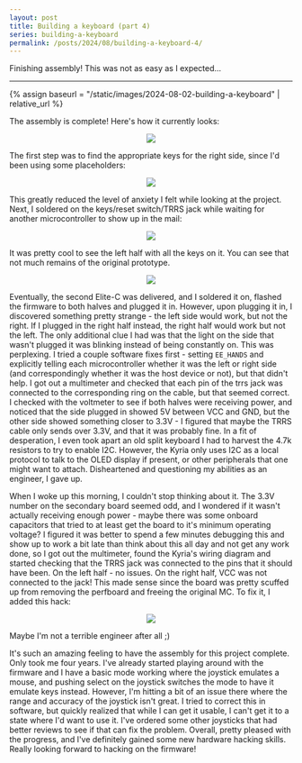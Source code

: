 ```yaml
---
layout: post
title: Building a keyboard (part 4)
series: building-a-keyboard
permalink: /posts/2024/08/building-a-keyboard-4/
---
```


Finishing assembly! This was not as easy as I expected...

---

{% assign baseurl = "/static/images/2024-08-02-building-a-keyboard" | relative_url %}

<style>
.myimg { max-width: 50%; }
@media (orientation: portrait) {
  .myimg {
    max-width: 85%;
  }
}
.myimgctr { text-align: center; }
</style>

The assembly is complete! Here's how it currently looks:

<div class=myimgctr>
    <img class=myimg src="{{ '/finished.jpg' | prepend: baseurl }}"/>
</div>

The first step was to find the appropriate keys for the right side, since I'd
been using some placeholders:

<div class=myimgctr>
    <img class=myimg src="{{ '/fix_keys_right.jpg' | prepend: baseurl }}"/>
</div>

This greatly reduced the level of anxiety I felt while looking at the project.
Next, I soldered on the keys/reset switch/TRRS jack while waiting for another
microcontroller to show up in the mail:

<div class=myimgctr>
    <img class=myimg src="{{ '/assemble_left.jpg' | prepend: baseurl }}"/>
</div>

It was pretty cool to see the left half with all the keys on it. You can see
that not much remains of the original prototype. 

<div class=myimgctr>
    <img class=myimg src="{{ '/halves_without_mc.jpg' | prepend: baseurl }}"/>
</div>

Eventually, the second Elite-C was delivered, and I soldered it on, flashed the
firmware to both halves and plugged it in. However, upon plugging it in, I
discovered something pretty strange - the left side would work, but not the
right. If I plugged in the right half instead, the right half would work but not
the left. The only additional clue I had was that the light on the side that
wasn't plugged it was blinking instead of being constantly on. This was
perplexing. I tried a couple software fixes first - setting `EE_HANDS` and
explicitly telling each microcontroller whether it was the left or right side
(and correspondingly whether it was the host device or not), but that didn't
help. I got out a multimeter and checked that each pin of the trrs jack was
connected to the corresponding ring on the cable, but that seemed correct. I
checked with the voltmeter to see if both halves were receiving power, and
noticed that the side plugged in showed 5V between VCC and GND, but the other
side showed something closer to 3.3V - I figured that maybe the TRRS cable only
sends over 3.3V, and that it was probably fine. In a fit of desperation, I even
took apart an old split keyboard I had to harvest the 4.7k resistors to try to
enable I2C. However, the Kyria only uses I2C as a local protocol to talk to the
OLED display if present, or other peripherals that one might want to attach.
Disheartened and questioning my abilities as an engineer, I gave up.

When I woke up this morning, I couldn't stop thinking about it. The 3.3V number
on the secondary board seemed odd, and I wondered if it wasn't actually
receiving enough power - maybe there was some onboard capacitors that tried to
at least get the board to it's minimum operating voltage? I figured it was
better to spend a few minutes debugging this and show up to work a bit late than
think about this all day and not get any work done, so I got out the multimeter,
found the Kyria's wiring diagram and started checking that the TRRS jack was
connected to the pins that it should have been. On the left half - no issues. On
the right half, VCC was not connected to the jack! This made sense since the
board was pretty scuffed up from removing the perfboard and freeing the original
MC. To fix it, I added this hack:

<div class=myimgctr>
    <img class=myimg src="{{ '/hack_vcc.jpg' | prepend: baseurl }}"/>
</div>

Maybe I'm not a terrible engineer after all ;)

It's such an amazing feeling to have the assembly for this project complete.
Only took me four years. I've already started playing around with the firmware
and I have a basic mode working where the joystick emulates a mouse, and pushing
select on the joystick switches the mode to have it emulate keys instead.
However, I'm hitting a bit of an issue there where the range and accuracy of the
joystick isn't great. I tried to correct this in software, but quickly realized
that while I can get it usable, I can't get it to a state where I'd want to use
it. I've ordered some other joysticks that had better reviews to see if that can
fix the problem. Overall, pretty pleased with the progress, and I've definitely
gained some new hardware hacking skills. Really looking forward to hacking on
the firmware!
